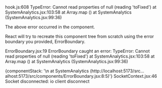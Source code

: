 hook.js:608 TypeError: Cannot read properties of null (reading 'toFixed')
    at SystemAnalytics.jsx:103:58
    at Array.map (<anonymous>)
    at SystemAnalytics (SystemAnalytics.jsx:99:36)


The above error occurred in the <SystemAnalytics> component.

React will try to recreate this component tree from scratch using the error boundary you provided, ErrorBoundary.

ErrorBoundary.jsx:19 ErrorBoundary caught an error: TypeError: Cannot read properties of null (reading 'toFixed')
    at SystemAnalytics.jsx:103:58
    at Array.map (<anonymous>)
    at SystemAnalytics (SystemAnalytics.jsx:99:36)
 
{componentStack: '\n    at SystemAnalytics (http://localhost:5173/src…alhost:5173/src/components/ErrorBoundary.jsx:8:5)'}
SocketContext.jsx:46 Socket disconnected: io client disconnect
﻿
